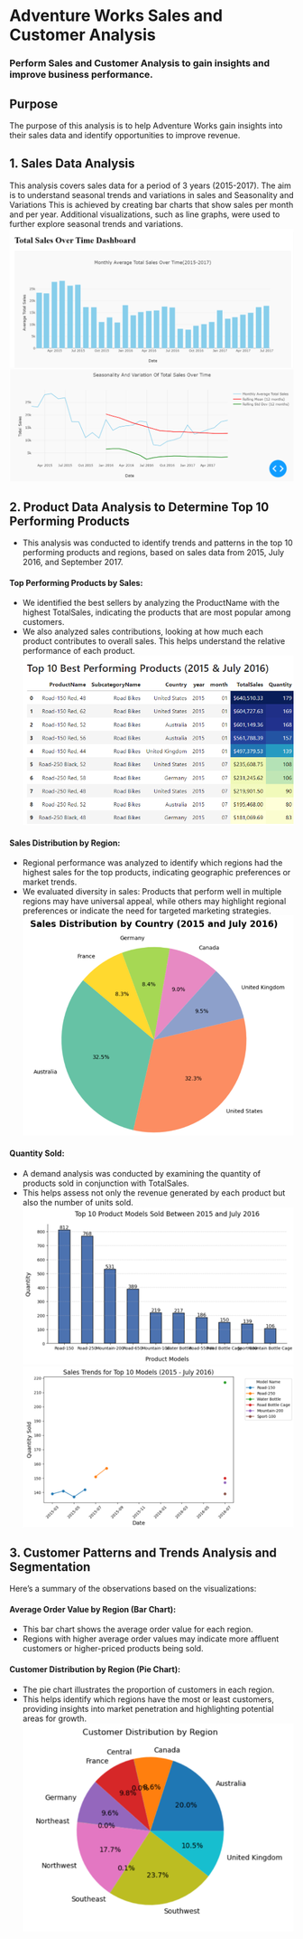 # Adventure Works Sales and Customer Analysis
### Perform Sales and Customer Analysis to gain insights and improve business performance.

## Purpose
The purpose of this analysis is to help Adventure Works gain insights into their sales data and identify opportunities to improve revenue.

## 1. Sales Data Analysis
This analysis covers sales data for a period of 3 years (2015-2017). The aim is to understand seasonal trends and variations in sales and
Seasonality and Variations
This is achieved by creating bar charts that show sales per month and per year.
Additional visualizations, such as line graphs, were used to further explore seasonal trends and variations.
  ![](https://github.com/calua-83/Sales-and-Customer-Analysis/blob/main/Total_sales_Graph.png?raw=true)
  ![](https://github.com/calua-83/Sales-and-Customer-Analysis/blob/main/Seasonality_and_variation_graph.png?raw=true)

## 2. Product Data Analysis to Determine Top 10 Performing Products
- This analysis was conducted to identify trends and patterns in the top 10 performing products and regions, based on sales data from 2015, July 2016, and September 2017.
####  Top Performing Products by Sales:
- We identified the best sellers by analyzing the ProductName with the highest TotalSales, indicating the products that are most popular among customers.
- We also analyzed sales contributions, looking at how much each product contributes to overall sales. This helps understand the relative performance of each product.
  ![](https://github.com/calua-83/Sales-and-Customer-Analysis/blob/main/top_ten_perfoming_products.png?raw=true)
####  Sales Distribution by Region:
- Regional performance was analyzed to identify which regions had the highest sales for the top products, indicating geographic preferences or market trends.
- We evaluated diversity in sales: Products that perform well in multiple regions may have universal appeal, while others may highlight regional preferences or indicate the need for targeted marketing strategies.
![](https://github.com/calua-83/Sales-and-Customer-Analysis/blob/main/sales_distribution_by_country.png?raw=true)
####  Quantity Sold:
- A demand analysis was conducted by examining the quantity of products sold in conjunction with TotalSales.
- This helps assess not only the revenue generated by each product but also the number of units sold.
![](https://github.com/calua-83/Sales-and-Customer-Analysis/blob/main/products_ditribution_count.png?raw=true)
![](https://github.com/calua-83/Sales-and-Customer-Analysis/blob/main/sales_trends_for_topten_products.png?raw=true)
## 3. Customer Patterns and Trends Analysis and Segmentation
Here’s a summary of the observations based on the visualizations:
#### Average Order Value by Region (Bar Chart):
- This bar chart shows the average order value for each region.
- Regions with higher average order values may indicate more affluent customers or higher-priced products being sold.
  ![]()
#### Customer Distribution by Region (Pie Chart):
- The pie chart illustrates the proportion of customers in each region.
- This helps identify which regions have the most or least customers, providing insights into market penetration and highlighting potential areas for growth.
  ![](https://github.com/calua-83/Sales-and-Customer-Analysis/blob/main/customer_distribution_by_region.png?raw=true)
  ![]()
